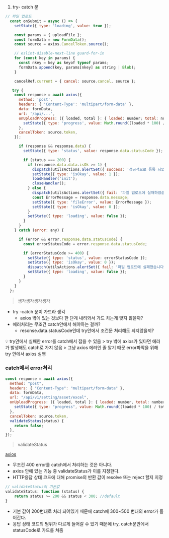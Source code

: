 1. try- catch 문

```jsx
// 파일 업로드
  const onSubmit = async () => {
    setState({ type: 'loading', value: true });

    const params = { uploadFile };
    const formData = new FormData();
    const source = axios.CancelToken.source();

    // eslint-disable-next-line guard-for-in
    for (const key in params) {
      const nkey = key as keyof typeof params;
      formData.append(key, params[nkey] as string | Blob);
    }

    cancelRef.current = { cancel: source.cancel, source };

   try {
    const response = await axios({
      method: 'post',
      headers: { 'Content-Type': 'multipart/form-data' },
      data: formData,
      url: '/api/...',
      onUploadProgress: ({ loaded, total }: { loaded: number; total: number }) => {
        setState({ type: 'progress', value: Math.round((loaded * 100) / total) });
      },
      cancelToken: source.token,
    });

      if (response && response.data) {
        setState({ type: 'status', value: response.data.statusCode });

        if (status === 200) {
          if (response.data.data.isOk >= 1) {
            dispatch(utilsActions.alertSet({ success: '성공적으로 등록 되었습니다.' }));
            setState({ type: 'isOkay', value: 1 });
            loadHandler('init');
            closeHandler();
          } else {
            dispatch(utilsActions.alertSet({ fail: '파일 업로드에 실패하였습니다.' }));
            const ErrorMessage = response.data.message;
            setState({ type: 'fileError', value: ErrorMessage });
            setState({ type: 'isOkay', value: 0 });
          }
          setState({ type: 'loading', value: false });
        }
      }
    } catch (error: any) {

      if (error && error.response.data.statusCode) {
        const errorStatusCode = error.response.data.statusCode;

        if (errorStatusCode >= 400) {
          setState({ type: 'status', value: errorStatusCode });
          setState({ type: 'isOkay', value: 0 });
          dispatch(utilsActions.alertSet({ fail: '파일 업로드에 실패했습니다.' }));
          setState({ type: 'loading', value: false });
        }
      }
    }
  };
```

> 생각생각생각생각

- try -catch 문이 가드라 생각
  - axios 밖에 있는 것보다 한 단계 내려와서 가드 치는게 맞지 않을까?
- 에러처리는 무조건 catch안에서 해야하는 걸까?
  - resonse.data.statusCode인데 try안에서 조건문 처리해도 되지않을끼?

<aside>
💡 try안에서 실패한 error를 catch에서 잡을 수 있음 > try 밖에 axios가 있다면 에러가 발생해도 catch로 가지 않음 > 그냥 axios 에러인 줄 알기 때문
error파악을 위해 try 안에서 axios 실행

</aside>

### catch에서 error처리

```jsx
const response = await axios({
  method: "post",
  headers: { "Content-Type": "multipart/form-data" },
  data: formData,
  url: "/api/v1/setting/asset/excel",
  onUploadProgress: ({ loaded, total }: { loaded: number, total: number }) => {
    setState({ type: "progress", value: Math.round((loaded * 100) / total) });
  },
  cancelToken: source.token,
  validateStatus(status) {
    return false;
  },
});
```

> validateStatus

[axios](https://sangcho.tistory.com/entry/axios)

- 무조건 400 error를 catch에서 처리하는 것은 아니다.
- axios 안에 있는 기능 중 validateStatus가 이를 지정한다.
- HTTP응답 상태 코드에 대해 promise의 반환 값이 resolve 또는 reject 할지 지정

```jsx
// validateStatus의 기본값
validateStatus: function (status) {
	return status >= 200 && status < 300; //default
}
```

- 기본 값이 200번대로 처리 되어있기 때문에 catch에 300~500 번대의 error가 들어간다.
- 응답 상태 코드의 범위가 다르게 들어갈 수 있기 때문에 try, catch문안에서 statusCode로 가드를 쳐줌

